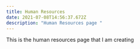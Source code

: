```yaml
---
title: Human Resources
date: 2021-07-08T14:56:37.672Z
description: "Human Resources page "
---
```

This is the human resources page that I am creating